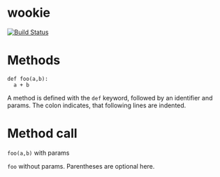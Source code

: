 wookie
======

[![Build Status](https://travis-ci.org/schultyy/wookie.svg?branch=master)](https://travis-ci.org/schultyy/wookie)


# Methods

```
def foo(a,b):
  a + b
```
A method is defined with the `def` keyword, followed by an identifier and params. The colon indicates, that following lines are indented.

# Method call

`foo(a,b)` with params

`foo` without params. Parentheses are optional here.
